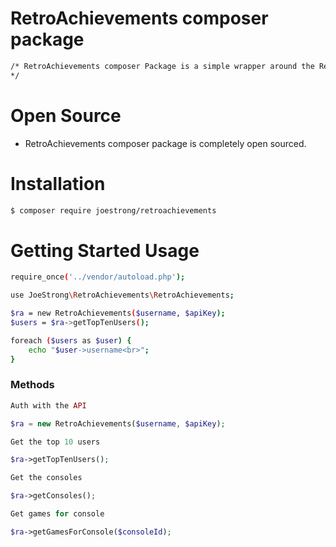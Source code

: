 # RetroAchievements composer package
```sh
/* RetroAchievements composer Package is a simple wrapper around the RetroAchievements.org API written in PHP
*/
```

# Open Source

  - RetroAchievements composer package is completely open sourced.



# Installation
```sh
$ composer require joestrong/retroachievements
```

# Getting Started Usage

```sh
require_once('../vendor/autoload.php');

use JoeStrong\RetroAchievements\RetroAchievements;

$ra = new RetroAchievements($username, $apiKey);
$users = $ra->getTopTenUsers();

foreach ($users as $user) {
    echo "$user->username<br>";
}
```

### Methods

```php
Auth with the API

$ra = new RetroAchievements($username, $apiKey);

Get the top 10 users

$ra->getTopTenUsers();

Get the consoles

$ra->getConsoles();

Get games for console

$ra->getGamesForConsole($consoleId);
```
